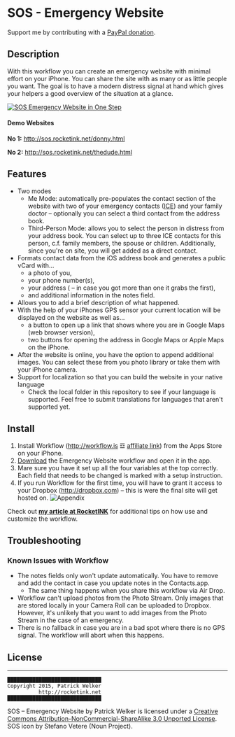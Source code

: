 # SOS - Emergency Website

Support me by contributing with a [PayPal donation][donation].

## Description

With this workflow you can create an emergency website with minimal effort on your iPhone. You can share the site with as many or as little people you want. The goal is to have a modern distress signal at hand which gives your helpers a good overview of the situation at a glance.

[![SOS Emergency Website in One Step][cover]][youtube]

#### Demo Websites

**No 1:** http://sos.rocketink.net/donny.html

**No 2:** http://sos.rocketink.net/thedude.html

## Features

- Two modes
    - Me Mode: automatically pre-populates the contact section of the website with two of your emergency contacts ([ICE][]) and your family doctor – optionally you can select a third contact from the address book.
    - Third-Person Mode: allows you to select the person in distress from your address book. You can select up to three ICE contacts for this person, c.f. family members, the spouse or children. Additionally, since you're on site,  you will get added as a direct contact.
- Formats contact data from the iOS address book and generates a public vCard with…
    - a photo of you,
    - your phone number(s),
    - your address ( – in case you got more than one it grabs the first),
    - and additional information in the notes field.
- Allows you to add a brief description of what happened.
- With the help of your iPhones GPS sensor your current location will be displayed on the website as well as…
    - a button to open up a link that shows where you are in Google Maps (web browser version),
    - two buttons for opening the address in Google Maps or Apple Maps on the iPhone.
- After the website is online, you have the option to append additional images. You can select these from you photo library or take them with your iPhone camera.
- Support for localization so that you can build the website in your native language
    - Check the local folder in this repository to see if your language is supported. Feel free to submit translations for languages that aren't supported yet.

## Install

1. Install Workflow (http://workflow.is ☲ [affiliate link][]) from the Apps Store on your iPhone.
2. [Download][workflow] the Emergency Website workflow and open it in the app.
3. Mare sure you have it set up all the four variables at the top correctly. Each field that needs to be changed is marked with a setup instruction.
4. If you run Workflow for the first time, you will have to grant it access to your Dropbox (http://dropbox.com) – this is were the final site will get hosted on.
        ![Appendix](http://rocketink.net//uploads/2015/2015-06-12-workflow-comments.png)

Check out [**my article at RocketINK**][source] for additional tips on how use and customize the workflow.

## Troubleshooting

### Known Issues with Workflow

- The notes fields only won't update automatically. You have to remove and add the contact in case you update notes in the Contacts.app.
    - The same thing happens when you share this workflow via Air Drop.
- Workflow can't upload photos from the Photo Stream. Only images that are stored locally in your Camera Roll can be uploaded to Dropbox. However, it's unlikely that you want to add images from the Photo Stream in the case of an emergency.
- There is no fallback in case you are in a bad spot where there is no GPS signal. The workflow will abort when this happens.

## License

------

``` 
██████████████████████████████ 
Copyright 2015, Patrick Welker
          http://rocketink.net
██████████████████████████████ 
```

SOS – Emergency Website by Patrick Welker is licensed under a [Creative Commons Attribution-NonCommercial-ShareAlike 3.0 Unported License][license]. SOS icon by Stefano Vetere  (Noun Project).

[source]: http://rocketink.net/2015/06/emergency-website.html
[license]: http://creativecommons.org/licenses/by-nc-sa/3.0/deed.en_US
[donation]: https://www.paypal.com/cgi-bin/webscr?cmd=_s-xclick&hosted_button_id=N8XY8C7ZDDULA
[affiliate link]: https://itunes.apple.com/us/app/workflow-powerful-automation/id915249334?mt=8&uo=4&at=10l8771&ct=github
[cover]: http://rocketink.net/uploads/2015/2015-06-12-youtube-cover.jpg
[youtube]: https://www.youtube.com/watch?v=OjrJ6FEBkwM&feature=youtu.be
[workflow]: https://github.com/pattulus/Workflows/raw/master/SOS%20Emergency%20Website/Emergency%20Website.wflow
[ICE]: https://en.wikipedia.org/wiki/In_case_of_emergency